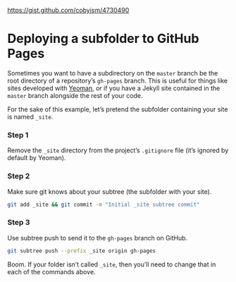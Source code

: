 https://gist.github.com/cobyism/4730490

# Deploying a subfolder to GitHub Pages

Sometimes you want to have a subdirectory on the `master` branch be the root directory of a repository’s `gh-pages` branch. This is useful for things like sites developed with [Yeoman](http://yeoman.io), or if you have a Jekyll site contained in the `master` branch alongside the rest of your code.

For the sake of this example, let’s pretend the subfolder containing your site is named `_site`.

### Step 1

Remove the `_site` directory from the project’s `.gitignore` file (it’s ignored by default by Yeoman).

### Step 2

Make sure git knows about your subtree (the subfolder with your site).

```sh
git add _site && git commit -m "Initial _site subtree commit"
```

### Step 3

Use subtree push to send it to the `gh-pages` branch on GitHub.

```sh
git subtree push --prefix _site origin gh-pages
```

Boom. If your folder isn’t called `_site`, then you’ll need to change that in each of the commands above.
